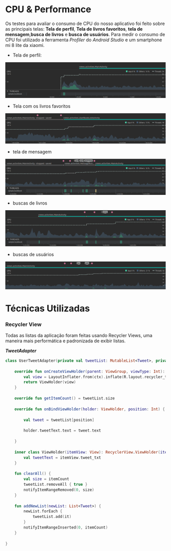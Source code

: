 # CPU & Performance

Os testes para avaliar o consumo de CPU do nosso aplicativo foi feito sobre as principais telas: **Tela de perfil**, **Tela de  livros favoritos**, **tela de mensagem**,**busca de livros** e **busca de usuários**. Para medir o consumo de CPU foi utilizado a ferramenta *Profiler* do *Android Studio* e um smartphone mi 8 lite da xiaomi.

* Tela de perfil:
<img src="img/cpu tela de perfil.png" alt="Tela de perfil" />

* Tela com os livros favoritos
<img src="img/cpu tela de livros favoritos.png" alt="Tela de livros favoritos" />

* tela de mensagem
<img src="img/cpu tela de mensagem.png" alt="Tela de mensagem" />

* buscas de livros
<img src="img/cpu tela de buscar livros.png" alt="Tela de livros" />

* buscas de usuários
<img src="img/cpu tela de busca de usuario.png" alt="Tela de usuários" />


# Técnicas Utilizadas

### Recycler View
Todas as listas da aplicação foram feitas usando Recycler Views, uma maneira mais performática e padronizada de exibir listas.

***TweetAdapter***
~~~ Kotlin
class UserTweetAdapter(private val tweetList: MutableList<Tweet>, private val ctx: Context) : RecyclerView.Adapter<UserTweetAdapter.ViewHolder>() {

    override fun onCreateViewHolder(parent: ViewGroup, viewType: Int): ViewHolder {
        val view = LayoutInflater.from(ctx).inflate(R.layout.recycler_tweet_cell, parent, false)
        return ViewHolder(view)
    }

    override fun getItemCount() = tweetList.size

    override fun onBindViewHolder(holder: ViewHolder, position: Int) {

        val tweet = tweetList[position]

        holder.tweetText.text = tweet.text

    }

    inner class ViewHolder(itemView: View): RecyclerView.ViewHolder(itemView) {
        val tweetText = itemView.tweet_txt
    }
    
    fun clearAll() {
        val size = itemCount
        tweetList.removeAll { true }
        notifyItemRangeRemoved(0, size)
    }

    fun addNewList(newList: List<Tweet>) {
        newList.forEach {
            tweetList.add(it)
        }
        notifyItemRangeInserted(0, itemCount)
    }

}
~~~
